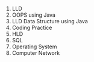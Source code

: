 1. LLD
  1. OOPS using Java
  2. LLD Data Structure using Java
  2. Coding Practice
2. HLD
3. SQL
4. Operating System
5. Computer Network 
